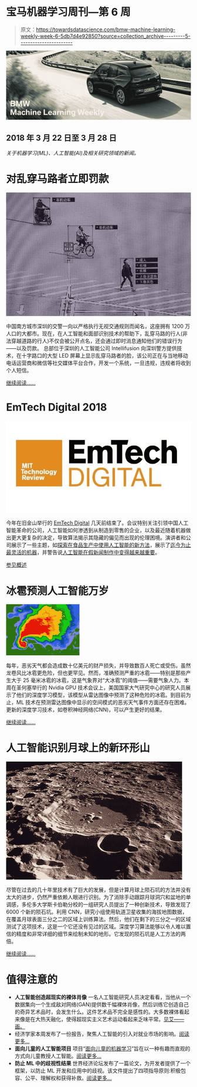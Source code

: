 # 宝马机器学习周刊—第 6 周

> 原文：<https://towardsdatascience.com/bmw-machine-learning-weekly-week-6-5db7d4e92850?source=collection_archive---------5----------------------->

![](img/740d6ad833918d95f5e45b38b5865895.png)

## 2018 年 3 月 22 日至 3 月 28 日

*关于机器学习(ML)、人工智能(AI)及相关研究领域的新闻。*

# 对乱穿马路者立即罚款

![](img/e6cb807aa01a6765d3ab564feecdf7cd.png)

中国南方城市深圳的交警一向以严格执行无视交通规则而闻名，这座拥有 1200 万人口的大都市。现在，在人工智能和面部识别技术的帮助下，乱穿马路的行人(非法穿越道路的行人)不仅会被公开点名，还会通过即时消息通知他们的错误行为——以及罚款。
总部位于深圳的人工智能公司 Intellifusion 向深圳警方提供技术，在十字路口的大型 LED 屏幕上显示乱穿马路者的脸，该公司正在与当地移动电话运营商和微信等社交媒体平台合作，开发一个系统，一旦违规，违规者将收到个人短信。

[继续阅读……](http://www.scmp.com/tech/china-tech/article/2138960/jaywalkers-under-surveillance-shenzhen-soon-be-punished-text)

# EmTech Digital 2018

![](img/c700cc15632fc8ac0b4227255da13f5e.png)

今年在旧金山举行的 [EmTech Digital](https://events.technologyreview.com/emtech/digital/18/) 几天前结束了。会议特别关注引领中国人工智能革命的公司，人工智能如何渗透到从制造到零售的企业，以及最近随着机器做出更大更复杂的决定，导致算法揭示其隐藏的偏见而出现的伦理困境。演讲者和公司展示了一些主题，如[探索在食品生产中使用人工智能的新方法](https://www.technologyreview.com/s/610549/exclusive-alphabet-x-is-exploring-new-ways-to-use-ai-in-food-production/)，展示了[迄今为止最灵活的机器](https://www.technologyreview.com/s/610587/robots-get-closer-to-human-like-dexterity/)，并警告说[人工智能在假新闻制作中变得越来越重要](https://www.technologyreview.com/s/610635/fake-news-20-personalized-optimized-and-even-harder-to-stop/)。

[参见概述](https://www.technologyreview.com/collection/emtech-digital-2018-coverage/)

# 冰雹预测人工智能万岁

![](img/5a7c1e9c4e3a6ac352e810d58669cc84.png)

每年，恶劣天气都会造成数十亿美元的财产损失，并导致数百人死亡或受伤。虽然龙卷风比冰雹更危险，但也更罕见。然而，准确预测严重的冰雹——特别是那些产生大于 25 毫米冰雹的冰雹，这是气象界对“大冰雹”的阈值——需要气象人力。本周在圣何塞举行的 Nvidia GPU 技术会议上，美国国家大气研究中心的研究人员展示了他们的深度学习模型，该模型从雷达图像中预测了这种危险的冰雹。到目前为止，ML 技术在预测雷达图像中显示的空间模式的恶劣天气事件方面还存在困难。更新的深度学习技术，如卷积神经网络(CNN)，可以产生更好的结果。

[继续阅读……](https://www.datanami.com/2018/03/28/hail-cant-hide-from-deep-learning-researcher-finds/)

# 人工智能识别月球上的新环形山

![](img/5ac38a6241cdf93bfceb09ebc3c19285.png)

尽管在过去的几十年里技术有了巨大的发展，但是计算月球上陨石坑的方法并没有太大的进步，仍然严重依赖人眼进行识别。为了消除手动跟踪月球洞穴和盆地的单调感，多伦多大学斯卡伯勒分校的一组研究人员提出了一种创新技术，导致发现了 6000 个新的陨石坑。利用 CNN，研究小组使用轨道卫星收集的海拔地图数据，在覆盖月球表面三分之二的区域上训练算法。然后，他们在剩下的三分之一的区域测试了这项技术，这是一个它还没有见过的区域。深度学习算法能够以令人难以置信的精度和非常详细的细节来绘制未知的地形。它发现的陨石坑是人工方法的两倍。

[继续阅读……](http://www.astronomy.com/news/2018/03/artificial-intelligence-identifies-6000-new-craters-on-the-moon)

# 值得注意的

*   **人工智能创造超现实的裸体肖像**
    一名人工智能研究人员决定看看，当他从一个数据集向一个生成敌对网络(GAN)提供数千幅裸体肖像，然后训练它创造自己的奇异艺术品时，会发生什么。这件艺术品不完全是感性的。大多数裸体看起来像是在大热天融化，使得超现实主义艺术运动看起来乏味平常。[见艾——画。]( https://www.cnet.com/news/ai-gets-naughty-by-generating-nude-portraits/)
*   经济学家本周发布了一份报告，聚焦人工智能的引入对就业市场的影响。[阅读更多…](https://www.economist.com/news/leaders/21739658-artificial-intelligence-pushes-beyond-tech-industry-work-could-become-faireror-more)
*   **面向儿童的人工智能项目**
    项目“[面向儿童的机器学习](https://machinelearningforkids.co.uk/#!/worksheets)”旨在以一种有趣而直观的方式向儿童教授人工智能。[阅读更多…](https://boingboing.net/2018/03/28/educational-supervised-learnin.html)
*   **防止 ML 中的歧视性结果**
    世界经济论坛发布了一篇论文，为开发者提供了一个框架，以防止 ML 开发和应用中的歧视。该文件提出了四项指导原则:积极包容、公平、理解权和获得补救。[阅读更多…](https://www.opengovasia.com/articles/wef-paper-proposes-principles-to-prevent-discriminatory-outcomes-in-machine-learning)